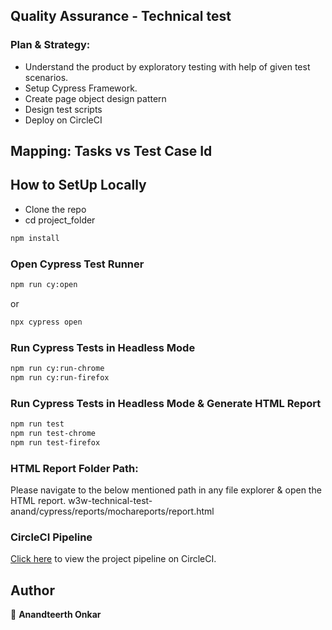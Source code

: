 ## Quality Assurance - Technical test


### Plan & Strategy:
* Understand the product by exploratory testing with help of given test scenarios.
* Setup Cypress Framework.
* Create page object design pattern
* Design test scripts
* Deploy on CircleCI


## Mapping: Tasks vs Test Case Id 


## How to SetUp Locally

* Clone the repo
* cd project_folder

```sh
npm install
```


### Open Cypress Test Runner

```sh
npm run cy:open
```

or

```sh
npx cypress open
```


### Run Cypress Tests in Headless Mode

```sh
npm run cy:run-chrome
npm run cy:run-firefox
```


### Run Cypress Tests in Headless Mode & Generate HTML Report

```sh
npm run test
npm run test-chrome
npm run test-firefox
```


### HTML Report Folder Path:
Please navigate to the below mentioned path in any file explorer & open the HTML report. 
w3w-technical-test-anand/cypress/reports/mochareports/report.html


### CircleCI Pipeline
[Click here](https://app.circleci.com/pipelines/github/a-onkar/w3w-technical-test-anand) to view the project pipeline on CircleCI.


## Author

👤 **Anandteerth Onkar**